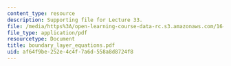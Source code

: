 ```yaml
---
content_type: resource
description: Supporting file for Lecture 33.
file: /media/https%3A/open-learning-course-data-rc.s3.amazonaws.com/16-13-aerodynamics-of-viscous-fluids-fall-2003/af64f9be252e4c4f7a6d558a8d8724f8_boundary_layer_equations.pdf
file_type: application/pdf
resourcetype: Document
title: boundary_layer_equations.pdf
uid: af64f9be-252e-4c4f-7a6d-558a8d8724f8
---
```

